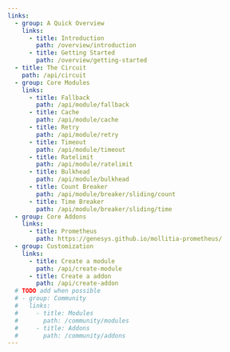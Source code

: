 ```yaml
---
links:
  - group: A Quick Overview
    links:
      - title: Introduction
        path: /overview/introduction
      - title: Getting Started
        path: /overview/getting-started
  - title: The Circuit
    path: /api/circuit
  - group: Core Modules
    links:
      - title: Fallback
        path: /api/module/fallback
      - title: Cache
        path: /api/module/cache
      - title: Retry
        path: /api/module/retry
      - title: Timeout
        path: /api/module/timeout
      - title: Ratelimit
        path: /api/module/ratelimit
      - title: Bulkhead
        path: /api/module/bulkhead
      - title: Count Breaker
        path: /api/module/breaker/sliding/count
      - title: Time Breaker
        path: /api/module/breaker/sliding/time
  - group: Core Addons
    links:
      - title: Prometheus
        path: https://genesys.github.io/mollitia-prometheus/
  - group: Customization
    links:
      - title: Create a module
        path: /api/create-module
      - title: Create a addon
        path: /api/create-addon
  # TODO add when possible
  # - group: Community
  #   links:
  #     - title: Modules
  #       path: /community/modules
  #     - title: Addons
  #       path: /community/addons
---
```

